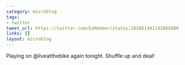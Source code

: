 ```yaml
---
category: microblog
tags:
- twitter
tweet_url: https://twitter.com/ExMember/status/203661491143065600
links: []
layout: microblog
---
```

Playing on @liveatthebike again tonight. Shuffle up and deal!
